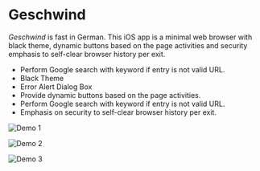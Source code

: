 # Geschwind

*Geschwind* is fast in German. This iOS app is a minimal web browser with black theme, dynamic buttons based on the page activities and security emphasis to self-clear browser history per exit.

* Perform Google search with keyword if entry is not valid URL.
* Black Theme
* Error Alert Dialog Box
* Provide dynamic buttons based on the page activities.
* Perform Google search with keyword if entry is not valid URL.
* Emphasis on security to self-clear browser history per exit.

![Demo 1](https://farm9.staticflickr.com/8820/16486399543_dddeb1bfee_c.jpg "Demo 1")

![Demo 2](https://farm8.staticflickr.com/7589/16484103614_83108c533f_c.jpg "Demo 2")

![Demo 3](https://farm8.staticflickr.com/7659/16484104084_e3ffa91843_c.jpg "Demo 3")